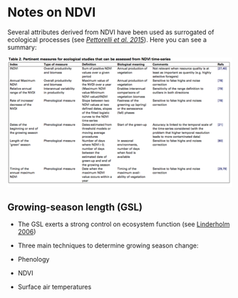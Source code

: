 # Notes on NDVI 

Several attributes derived from NDVI have been used as surrogated of ecological processes (see [*Pettorelli et al. 2015*](http://dx.doi.org/10.1016/j.tree.2005.05.011)). Here you can see a summary: 

![Source: Pettorelli et al. 2015](/man/images/ndvi_pettorelli.png) 




## Growing-season length (GSL)

* The GSL exerts a strong control on ecosystem function (see [Linderholm 2006](http://dx.doi.org/10.1016/j.agrformet.2006.03.006))

* Three main techniques to determine growing season change: 
 * Phenology
 * NDVI 
 * Surface air temperatures